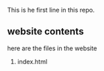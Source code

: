 This is he first line in this repo.


## website contents

here are the files in the website

1. index.html
